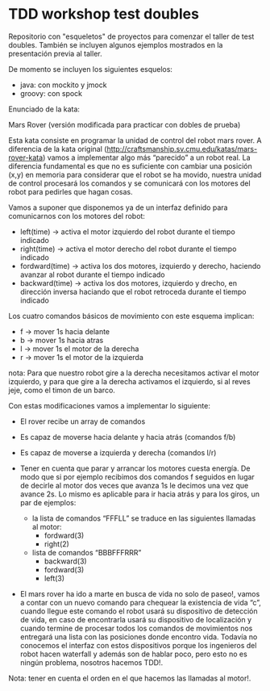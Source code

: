 TDD workshop test doubles
=========================

Repositorio con "esqueletos" de proyectos para comenzar el taller de test doubles. 
También se incluyen algunos ejemplos mostrados en la presentación previa al taller.

De momento se incluyen los siguientes esquelos:

 - java: con mockito y jmock
 - groovy: con spock
 
Enunciado de la kata:

Mars Rover (versión modificada para practicar con dobles de prueba)

Esta kata consiste en programar la unidad de control del robot mars rover. A diferencia de la kata original (http://craftsmanship.sv.cmu.edu/katas/mars-rover-kata) vamos a implementar algo más “parecido” a un robot real. La diferencia fundamental es que no es suficiente con cambiar una posición (x,y) en memoria para considerar que el robot se ha movido, nuestra unidad de control procesará los comandos y se comunicará con los motores del robot para pedirles que hagan cosas.

Vamos a suponer que disponemos ya de un interfaz definido para comunicarnos con los motores del robot:

- left(time) -> activa el motor izquierdo del robot durante el tiempo indicado
- right(time) -> activa el motor derecho del robot durante el tiempo indicado
- fordward(time) -> activa los dos motores, izquierdo y derecho, haciendo avanzar al robot durante el tiempo indicado
- backward(time) -> activa los dos motores, izquierdo y drecho, en dirección inversa haciando que el robot retroceda durante el tiempo indicado

Los cuatro comandos básicos de movimiento con este esquema implican:

- f -> mover 1s hacia delante
- b -> mover 1s hacia atras
- l -> mover 1s el motor de la derecha
- r -> mover 1s el motor de la izquierda

nota: Para que nuestro robot gire a la derecha necesitamos activar el motor izquierdo, y para que gire a la derecha activamos el izquierdo, si al reves jeje, como el timon de un barco.

Con estas modificaciones vamos a implementar lo siguiente:

- El rover recibe un array de comandos
- Es capaz de moverse hacia delante y hacia atrás (comandos f/b)
- Es capaz de moverse a izquierda y derecha (comandos l/r)
- Tener en cuenta que parar y arrancar los motores cuesta energía. De modo que si por ejemplo recibimos dos comandos f seguidos en lugar de decirle al motor dos veces que avanza 1s le decimos una vez que avance 2s. Lo mismo es aplicable para ir hacia atrás y para los giros, un par de ejemplos: 
	
	- la lista de comandos “FFFLL” se traduce en las siguientes llamadas al motor:
		- fordward(3)
		- right(2) 
	- lista de comandos “BBBFFFRRR”
		- backward(3)
		- fordward(3)
		- left(3)

- El mars rover ha ido a marte en busca de vida no solo de paseo!, vamos a contar con un nuevo comando para chequear la existencia de vida “c”, cuando llegue este comando el robot usará su dispositivo de detección de vida, en caso de encontrarla usará su dispositivo de localización y cuando termine de procesar todos los comandos de movimientos nos entregará una lista con las posiciones donde encontro vida. Todavía no conocemos el interfaz con estos dispositivos porque los ingenieros del robot hacen waterfall y además son de hablar poco, pero esto no es ningún problema, nosotros hacemos TDD!.

Nota: tener en cuenta el orden en el que hacemos las llamadas al motor!.

